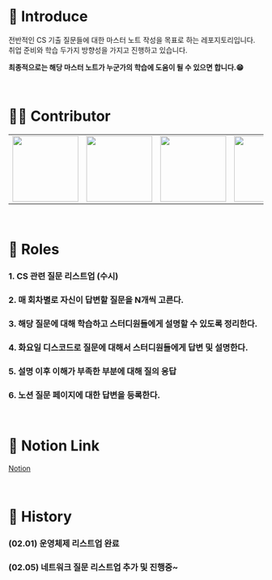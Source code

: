 # 🏁 Introduce
전반적인 CS 기출 질문들에 대한 마스터 노트 작성을 목표로 하는 레포지토리입니다.
<br>
취업 준비와 학습 두가지 방향성을 가지고 진행하고 있습니다.
<br>

<b> 최종적으로는 해당 마스터 노트가 누군가의 학습에 도움이 될 수 있으면 합니다.😁 </b>

<br>

# 👨‍💻 Contributor

<table>
 <tr>
    <td align="center"><a href="https://github.com/Be-HinD"><img src="https://avatars.githubusercontent.com/Be-HinD" width="130px;" alt=""></a></td>
    <td align="center"><a href="https://github.com/dalcheonroadhead"><img src="https://avatars.githubusercontent.com/dalcheonroadhead" width="130px;" alt=""></a></td>
    <td align="center"><a href="https://github.com/GEISHAz"><img src="https://avatars.githubusercontent.com/GEISHAz" width="130px;" alt=""></a></td>
    <td align="center"><a href="https://github.com/SeLino98"><img src="https://avatars.githubusercontent.com/SeLino98" width="130px;" alt=""></a></td>
 </tr>
</table>

<br>

# 📝 Roles
### 1. CS 관련 질문 리스트업 (수시)

### 2. 매 회차별로 자신이 답변할 질문을 N개씩 고른다.

### 3. 해당 질문에 대해 학습하고 스터디원들에게 설명할 수 있도록 정리한다.

### 4. 화요일 디스코드로 질문에 대해서 스터디원들에게 답변 및 설명한다.

### 5. 설명 이후 이해가 부족한 부분에 대해 질의 응답

### 6. 노션 질문 페이지에 대한 답변을 등록한다.

<br>

# 📖 Notion Link
[Notion](https://purrfect-fridge-ab8.notion.site/CS-Master-Book-179f11fed59180e68b12c969e9b4eb67?pvs=4)

<br>

# 📌 History

### (02.01) 운영체제 리스트업 완료
### (02.05) 네트워크 질문 리스트업 추가 및 진행중~
